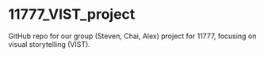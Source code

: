 # 11777_VIST_project
GitHub repo for our group (Steven, Chai, Alex) project for 11777, focusing on visual storytelling (VIST).
